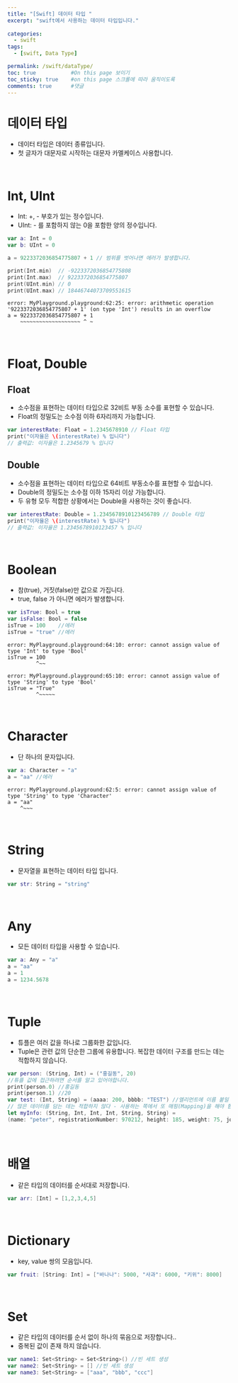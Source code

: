 ```yaml
---
title: "[Swift] 데이터 타입 "
excerpt: "swift에서 사용하는 데이터 타입입니다."
  
categories:
  - swift
tags:
  - [swift, Data Type]

permalink: /swift/dataType/ 
toc: true           #On this page 보이기 
toc_sticky: true    #on this page 스크롤에 따라 움직이도록 
comments: true      #댓글
---
```


# 데이터 타입
- 데이터 타입은 데이터 종류입니다. 
- 첫 글자가 대문자로 시작하는 대문자 카멜케이스 사용합니다. 

<br>

# Int, UInt  
- Int: +, - 부호가 있는 정수입니다.  
- UInt: - 를 포함하지 않는 0을 포함한 양의 정수입니다.  

``` swift
var a: Int = 0
var b: UInt = 0

a = 9223372036854775807 + 1 // 범위를 벗어나면 에러가 발생합니다.  

print(Int.min)  // -9223372036854775808
print(Int.max)  // 9223372036854775807
print(UInt.min) // 0
print(UInt.max) // 18446744073709551615
```
```console
error: MyPlayground.playground:62:25: error: arithmetic operation '9223372036854775807 + 1' (on type 'Int') results in an overflow
a = 9223372036854775807 + 1
    ~~~~~~~~~~~~~~~~~~~ ^ ~
```
<br>

# Float, Double
## Float
- 소수점을 표현하는 데이터 타입으로 32비트 부동 소수를 표현할 수 있습니다.
- Float의 정밀도는 소수점 이하 6자리까지 가능합니다.

``` swift 
var interestRate: Float = 1.2345678910 // Float 타입
print("이자율은 \(interestRate) % 입니다")
// 출력값: 이자율은 1.2345679 % 입니다
```

## Double
- 소수점을 표현하는 데이터 타입으로 64비트 부동소수를 표현할 수 있습니다.
- Double의 정밀도는 소수점 이하 15자리 이상 가능합니다.
- 두 유형 모두 적합한 상황에서는 Double을 사용하는 것이 좋습니다. 

``` swift 
var interestRate: Double = 1.2345678910123456789 // Double 타입
print("이자율은 \(interestRate) % 입니다")
// 출력값: 이자율은 1.2345678910123457 % 입니다
```

<br>

# Boolean 
- 참(true), 거짓(false)만 값으로 가집니다. 
- true, false 가 아니면 에러가 발생합니다. 

``` swift 
var isTrue: Bool = true
var isFalse: Bool = false
isTrue = 100    //에러
isTrue = "true" //에러   
```
```console 
error: MyPlayground.playground:64:10: error: cannot assign value of type 'Int' to type 'Bool'
isTrue = 100
         ^~~

error: MyPlayground.playground:65:10: error: cannot assign value of type 'String' to type 'Bool'
isTrue = "True"
         ^~~~~~
```

<br>

# Character 
- 단 하나의 문자입니다. 

``` swift 
var a: Character = "a" 
a = "aa" //에러 
```
``` console 
error: MyPlayground.playground:62:5: error: cannot assign value of type 'String' to type 'Character'
a = "aa"
    ^~~~
```

<br>

# String 
- 문자열을 표현하는 데이터 타입 입니다. 

``` swift 
var str: String = "string" 
```

<br>

# Any 
- 모든 데이터 타입을 사용할 수 있습니다. 

```swift 
var a: Any = "a"
a = "aa"
a = 1
a = 1234.5678
```

<br>

# Tuple 
- 튜플은 여러 값을 하나로 그룹화한 값입니다.
- Tuple은 관련 값의 단순한 그룹에 유용합니다. 복잡한 데이터 구조를 만드는 데는 적합하지 않습니다.

``` swift 
var person: (String, Int) = ("홍길동", 20)
//튜플 값에 접근하려면 순서를 알고 있어야합니다. 
print(person.0) //홍길동
print(person.1) //20 
var test: (Int, String) = (aaaa: 200, bbbb: "TEST") //엘리먼트에 이름 붙일 수 있습니다. 
// 많은 데이터를 담는 데는 적합하지 않다 - 사용하는 쪽에서 또 매핑(Mapping)을 해야 함
let myInfo: (String, Int, Int, Int, String, String) = 
(name: "peter", registrationNumber: 970212, height: 185, weight: 75, job: "developer", hobby: "soccer")
``` 

<br>

# 배열 
- 같은 타입의 데이터를 순서대로 저장합니다. 

``` swift 
var arr: [Int] = [1,2,3,4,5]
``` 

<br>

# Dictionary 
- key, value 쌍의 모음입니다. 

``` swift 
var fruit: [String: Int] = ["바나나": 5000, "사과": 6000, "키위": 8000]
``` 

<br>

# Set 
- 같은 타입의 데이터를 순서 없이 하나의 묶음으로 저장합니다.. 
- 중복된 값이 존재 하지 않습니다. 

```swift
var name1: Set<String> = Set<String>() //빈 세트 생성 
var name2: Set<String> = [] //빈 세트 생성
var name3: Set<String> = ["aaa", "bbb", "ccc"]
```